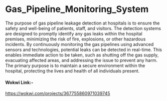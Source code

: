 # Gas_Pipeline_Monitoring_System

The purpose of gas pipeline leakage detection at hospitals is to ensure
the safety and well-being of patients, staff, and visitors. The detection
systems are designed to promptly identify any gas leaks within the
hospital premises, minimizing the risk of fire, explosions, or other
hazardous incidents. By continuously monitoring the gas pipelines
using advanced sensors and technologies, potential leaks can be
detected in real-time. This enables immediate action to be taken, such
as shutting off the gas supply, evacuating affected areas, and
addressing the issue to prevent any harm. The primary purpose is to
maintain a secure environment within the hospital, protecting the
lives and health of all individuals present.

#### Wokwi Link:-

https://wokwi.com/projects/367755860971039745
